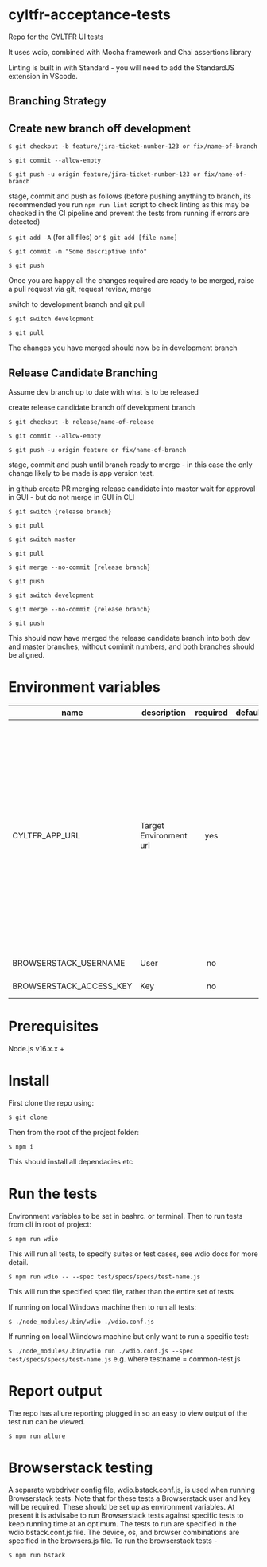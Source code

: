 # cyltfr-acceptance-tests
Repo for the CYLTFR UI tests

It uses wdio, combined with Mocha framework and Chai assertions library

Linting is built in with Standard - you will need to add the StandardJS extension in VScode.

## Branching Strategy

## Create new branch off development

`$ git checkout -b feature/jira-ticket-number-123 or fix/name-of-branch`

`$ git commit --allow-empty`

`$ git push -u origin feature/jira-ticket-number-123 or fix/name-of-branch`

stage, commit and push as follows (before pushing anything to branch, its recommended you run `npm run lint` script to check linting as this may be checked in the CI pipeline and prevent the tests from running if errors are detected)

`$ git add -A` (for all files) or `$ git add [file name]`

`$ git commit -m "Some descriptive info"`

`$ git push`

Once you are happy all the changes required are ready to be merged, raise a pull request via git, request review, merge

switch to development branch and git pull

`$ git switch development`

`$ git pull`

The changes you have merged should now be in development branch

## Release Candidate Branching

Assume dev branch up to date with what is to be released

create release candidate branch off development branch

`$ git checkout -b release/name-of-release`

`$ git commit --allow-empty`

`$ git push -u origin feature or fix/name-of-branch`

stage, commit and push until branch ready to merge - in this case the only change likely to be made is app version test.

in github create PR merging release candidate into master
wait for approval in GUI - but do not merge in GUI
in CLI

`$ git switch {release branch}`

`$ git pull`

`$ git switch master`

`$ git pull`

`$ git merge --no-commit {release branch}`

`$ git push`

`$ git switch development`

`$ git merge --no-commit {release branch}`

`$ git push`


This should now have merged the release candidate branch into both dev and master branches, without comimit numbers, and both branches should be aligned.

# Environment variables

| name               | description      | required |        default        |       valid        | notes |
|--------------------|------------------|:--------:|-----------------------|:------------------:|-------|
| CYLTFR_APP_URL | Target Environment url |    yes   |                       |    | The wdio.config.js file lines 11-15 contain options on how to pass this url into the tests.  Ideally envars should be used and picked up by the tests, but for easy switching between environments when running locally, the variable can be set directly in the config file.  |
| BROWSERSTACK_USERNAME      | User             |    no    |                       |                    |Browserstack user |
| BROWSERSTACK_ACCESS_KEY       | Key              |    no    |                       |                    |Browserstack key  |

# Prerequisites

Node.js v16.x.x +


# Install

First clone the repo using:

`$ git clone`

Then from the root of the project folder:

`$ npm i`

This should install all dependacies etc

# Run the tests

Environment variables to be set in bashrc. or terminal.  Then to run tests from cli in root of project:

`$ npm run wdio`

This will run all tests, to specify suites or test cases, see wdio docs for more detail.

`$ npm run wdio -- --spec test/specs/specs/test-name.js`

This will run the specified spec file, rather than the entire set of tests

If running on local Windows machine then to run all tests:

`$ ./node_modules/.bin/wdio ./wdio.conf.js`

If running on local Wiindows machine but only want to run a specific test:

`$ ./node_modules/.bin/wdio run ./wdio.conf.js --spec test/specs/specs/test-name.js`  e.g. where testname = common-test.js

# Report output

The repo has allure reporting plugged in so an easy to view output of the test run can be viewed.

`$ npm run allure`

# Browserstack testing

A separate webdriver config file, wdio.bstack.conf.js, is used when running Browserstack tests. Note that for these tests a Browserstack user and key will be required. These should be set up as environment variables.  At present it is advisabe to run Browserstack tests against specific tests to keep running time at an optimum. The tests to run are specified in the wdio.bstack.conf.js file.  The device, os, and browser combinations are specified in the browsers.js file.  To run the browserstack tests -

`$ npm run bstack `
